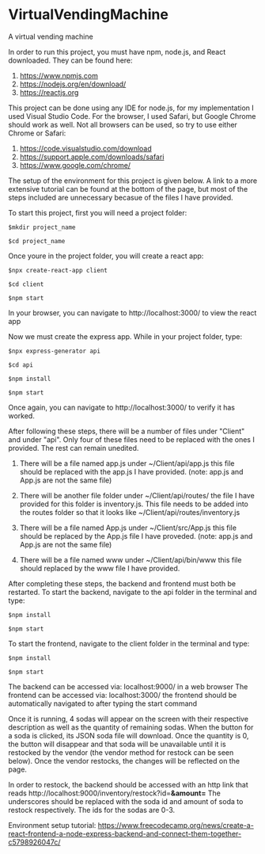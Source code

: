 # VirtualVendingMachine
A virtual vending machine

In order to run this project, you must have npm, node.js, and React downloaded. They can be found here:
1. https://www.npmjs.com
2. https://nodejs.org/en/download/
3. https://reactjs.org

This project can be done using any IDE for node.js, for my implementation I used Visual Studio Code. For the browser, I used Safari, but Google Chrome should work as well. Not all browsers can be used, so try to use either Chrome or Safari:
1. https://code.visualstudio.com/download
2. https://support.apple.com/downloads/safari
3. https://www.google.com/chrome/


The setup of the environment for this project is given below. A link to a more extensive tutorial can be found at the bottom of the page, but most of the steps included are unnecessary becasue of the files I have provided. 


To start this project, first you will need a project folder:


`$mkdir project_name`

`$cd project_name`


Once youre in the project folder, you will create a react app:

`$npx create-react-app client`

`$cd client`

`$npm start`

In your browser, you can navigate to http://localhost:3000/ to view the react app

Now we must create the express app. While in your project folder, type:

`$npx express-generator api`

`$cd api`

`$npm install`

`$npm start`

Once again, you can navigate to http://localhost:3000/ to verify it has worked. 

After following these steps, there will be a number of files under "Client" and under "api". Only four of these files need to be replaced with the ones I provided. The rest can remain unedited.

1) There will be a file named app.js under ~/Client/api/app.js this file should be replaced with the app.js I have provided. (note: app.js and App.js are not the same file)

2) There will be another file folder under ~/Client/api/routes/ the file I have provided for this folder is inventory.js.
   This file needs to be added into the routes folder so that it looks like ~/Client/api/routes/inventory.js

3) There will be a file named App.js under ~/Client/src/App.js this file should be replaced by the App.js file I have proveded. (note: app.js and App.js are not the same file)

4) There will be a file named www under ~/Client/api/bin/www this file should replaced by the www file I have provided.

After completing these steps, the backend and frontend must both be restarted. To start the backend, navigate to the api folder in the terminal and type:

`$npm install`

`$npm start`

To start the frontend, navigate to the client folder in the terminal and type:

`$npm install`

`$npm start`

The backend can be accessed via:  localhost:9000/ in a web browser
The frontend can be accessed via:  localhost:3000/ the frontend should be automatically navigated to after typing the start command

Once it is running, 4 sodas will appear on the screen with their respective description as well as the quantity of remaining sodas. When the button for a soda is clicked, its JSON soda file will download. Once the quantity is 0, the button will disappear and that soda will be unavailable until it is restocked by the vendor (the vendor method for restock can be seen below). Once the vendor restocks, the changes will be reflected on the page. 

In order to restock, the backend should be accessed with an http link that reads http://localhost:9000/inventory/restock?id=__&amount=__
The underscores should be replaced with the soda id and amount of soda to restock respectively. The ids for the sodas are 0-3.


Environment setup tutorial:
https://www.freecodecamp.org/news/create-a-react-frontend-a-node-express-backend-and-connect-them-together-c5798926047c/

